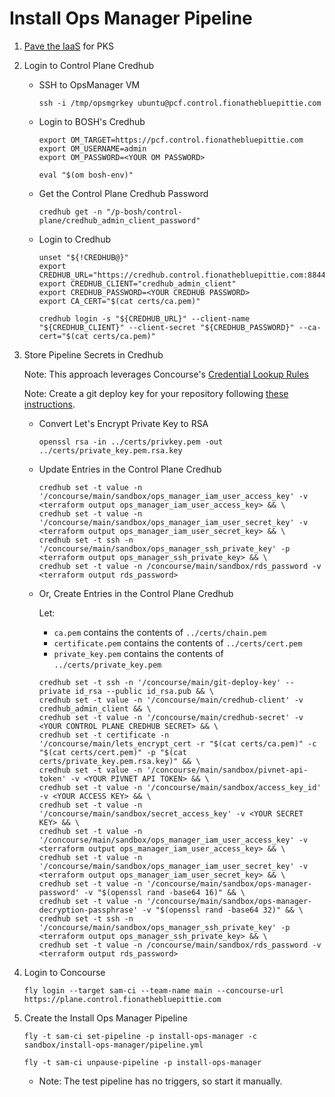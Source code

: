 #   Install Ops Manager Pipeline

1.  [Pave the IaaS](../../terraform/README.md) for PKS

1.  Login to Control Plane Credhub

    *   SSH to OpsManager VM
        ```
        ssh -i /tmp/opsmgrkey ubuntu@pcf.control.fionathebluepittie.com
        ```

    *   Login to BOSH's Credhub
        ```
        export OM_TARGET=https://pcf.control.fionathebluepittie.com
        export OM_USERNAME=admin
        export OM_PASSWORD=<YOUR OM PASSWORD>

        eval "$(om bosh-env)"
        ```

    *   Get the Control Plane Credhub Password
        ```
        credhub get -n "/p-bosh/control-plane/credhub_admin_client_password"
        ```

    *   Login to Credhub
        ```
        unset "${!CREDHUB@}"
        export CREDHUB_URL="https://credhub.control.fionathebluepittie.com:8844"
        export CREDHUB_CLIENT="credhub_admin_client"
        export CREDHUB_PASSWORD=<YOUR CREDHUB PASSWORD>
        export CA_CERT="$(cat certs/ca.pem)"

        credhub login -s "${CREDHUB_URL}" --client-name "${CREDHUB_CLIENT}" --client-secret "${CREDHUB_PASSWORD}" --ca-cert="$(cat certs/ca.pem)"
        ```

1.  Store Pipeline Secrets in Credhub

    Note: This approach leverages Concourse's [Credential Lookup Rules](https://concourse-ci.org/credhub-credential-manager.html#credential-lookup-rules)

    Note: Create a git deploy key for your repository following [these instructions](https://developer.github.com/v3/guides/managing-deploy-keys/#deploy-keys).

    *   Convert Let's Encrypt Private Key to RSA
        ```
        openssl rsa -in ../certs/privkey.pem -out ../certs/private_key.pem.rsa.key
        ```

    *   Update Entries in the Control Plane Credhub

        ```
        credhub set -t value -n '/concourse/main/sandbox/ops_manager_iam_user_access_key' -v <terraform output ops_manager_iam_user_access_key> && \
        credhub set -t value -n '/concourse/main/sandbox/ops_manager_iam_user_secret_key' -v <terraform output ops_manager_iam_user_secret_key> && \
        credhub set -t ssh -n '/concourse/main/sandbox/ops_manager_ssh_private_key' -p <terraform output ops_manager_ssh_private_key> && \
        credhub set -t value -n /concourse/main/sandbox/rds_password -v <terraform output rds_password>
        ```

    *   Or, Create Entries in the Control Plane Credhub

        Let:
        * `ca.pem` contains the contents of `../certs/chain.pem`
        * `certificate.pem` contains the contents of `../certs/cert.pem`
        * `private_key.pem` contains the contents of `../certs/private_key.pem`

        ```
        credhub set -t ssh -n '/concourse/main/git-deploy-key' --private id_rsa --public id_rsa.pub && \
        credhub set -t value -n '/concourse/main/credhub-client' -v credhub_admin_client && \
        credhub set -t value -n '/concourse/main/credhub-secret' -v <YOUR CONTROL PLANE CREDHUB SECRET> && \
        credhub set -t certificate -n '/concourse/main/lets_encrypt_cert -r "$(cat certs/ca.pem)" -c "$(cat certs/cert.pem)" -p "$(cat certs/private_key.pem.rsa.key)" && \
        credhub set -t value -n '/concourse/main/sandbox/pivnet-api-token' -v <YOUR PIVNET API TOKEN> && \
        credhub set -t value -n '/concourse/main/sandbox/access_key_id' -v <YOUR ACCESS KEY> && \
        credhub set -t value -n '/concourse/main/sandbox/secret_access_key' -v <YOUR SECRET KEY> && \
        credhub set -t value -n '/concourse/main/sandbox/ops_manager_iam_user_access_key' -v <terraform output ops_manager_iam_user_access_key> && \
        credhub set -t value -n '/concourse/main/sandbox/ops_manager_iam_user_secret_key' -v <terraform output ops_manager_iam_user_secret_key> && \
        credhub set -t value -n '/concourse/main/sandbox/ops-manager-password' -v "$(openssl rand -base64 16)" && \
        credhub set -t value -n '/concourse/main/sandbox/ops-manager-decryption-passphrase' -v "$(openssl rand -base64 32)" && \
        credhub set -t ssh -n '/concourse/main/sandbox/ops_manager_ssh_private_key' -p <terraform output ops_manager_ssh_private_key> && \
        credhub set -t value -n /concourse/main/sandbox/rds_password -v <terraform output rds_password>
        ```

1.  Login to Concourse
    ```
    fly login --target sam-ci --team-name main --concourse-url https://plane.control.fionathebluepittie.com
    ````

1.  Create the Install Ops Manager Pipeline
    ```
    fly -t sam-ci set-pipeline -p install-ops-manager -c sandbox/install-ops-manager/pipeline.yml

    fly -t sam-ci unpause-pipeline -p install-ops-manager
    ```
    * Note: The test pipeline has no triggers, so start it manually.